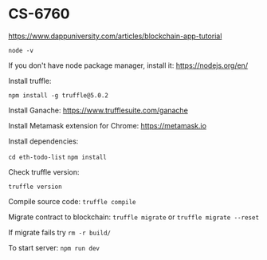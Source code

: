 # CS-6760


https://www.dappuniversity.com/articles/blockchain-app-tutorial

```node -v```

If you don't have node package manager, install it: https://nodejs.org/en/

Install truffle: 

```npm install -g truffle@5.0.2```

Install Ganache: https://www.trufflesuite.com/ganache

Install Metamask extension for Chrome: https://metamask.io

Install dependencies:

```cd eth-todo-list```
```npm install```

Check truffle version:

```truffle version```

Compile source code:
```truffle compile```

Migrate contract to blockchain:
```truffle migrate```
or
```truffle migrate --reset```

If migrate fails try ```rm -r build/```

To start server: ```npm run dev```